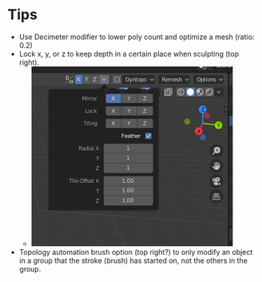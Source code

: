 # Tips

* Use Decimeter modifier to lower poly count and optimize a mesh (ratio: 0.2)
* Lock x, y, or z to keep depth in a certain place when sculpting (top right).
  * ![](<../../../.gitbook/assets/image (137) (1) (1).png>)
* Topology automation brush option (top right?) to only modify an object in a group that the stroke (brush) has started on, not the others in the group.
